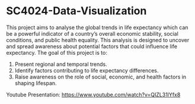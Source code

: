 # SC4024-Data-Visualization
This project aims to analyse the global trends in life expectancy which can be a powerful indicator of a country’s overall economic stability, social conditions, and public health equality. This analysis is designed to uncover and spread awareness about potential factors that could influence life expectancy. 
The goal of this project is to:
1. Present regional and temporal trends.
2. Identify factors contributing to life expectancy differences.
3. Raise awareness on the role of social, economic, and health factors in shaping lifespan.

Youtube Presentation: https://www.youtube.com/watch?v=QIZL31lYfx8

